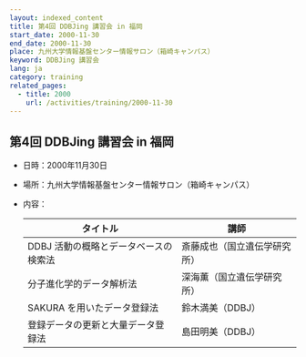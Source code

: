 ```yaml
---
layout: indexed_content
title: 第4回 DDBJing 講習会 in 福岡
start_date: 2000-11-30
end_date: 2000-11-30
place: 九州大学情報基盤センター情報サロン（箱崎キャンパス）
keyword: DDBJing 講習会
lang: ja
category: training
related_pages:
  - title: 2000
    url: /activities/training/2000-11-30
---
```


## 第4回 DDBJing 講習会 in 福岡 <a name="4"></a>

-   日時：2000年11月30日
-   場所：九州大学情報基盤センター情報サロン（箱崎キャンパス）
-   内容：

    | タイトル | 講師 |
    |----|----|
    | DDBJ 活動の概略とデータベースの検索法 | 斎藤成也（国立遺伝学研究所） |
    | 分子進化学的データ解析法 | 深海薫（国立遺伝学研究所） |
    | SAKURA を用いたデータ登録法 | 鈴木満美（DDBJ） |
    | 登録データの更新と大量データ登録法 | 島田明美（DDBJ） |